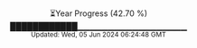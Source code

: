 <p align="center">
⏳Year Progress (42.70 %) <br>
████████████▁▁▁▁▁▁▁▁▁▁▁▁▁▁▁▁▁▁ <br>
<sub>Updated: Wed, 05 Jun 2024 06:24:48 GMT</sub>
</p>

